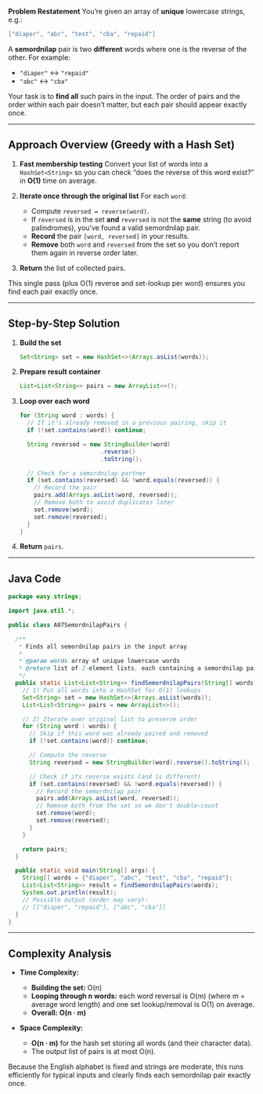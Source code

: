 **Problem Restatement**
You’re given an array of **unique** lowercase strings, e.g.:

```java
["diaper", "abc", "test", "cba", "repaid"]
```

A **semordnilap** pair is two **different** words where one is the reverse of the other. For example:

* `"diaper"` ↔ `"repaid"`
* `"abc"`   ↔ `"cba"`

Your task is to **find all** such pairs in the input. The order of pairs and the order within each pair doesn’t matter, but each pair should appear exactly once.

---

## Approach Overview (Greedy with a Hash Set)

1. **Fast membership testing**
   Convert your list of words into a `HashSet<String>` so you can check “does the reverse of this word exist?” in **O(1)** time on average.

2. **Iterate once through the original list**
   For each `word`:

   * Compute `reversed = reverse(word)`.
   * If `reversed` is in the set **and** `reversed` is not the **same** string (to avoid palindromes), you’ve found a valid semordnilap pair.
   * **Record** the pair `[word, reversed]` in your results.
   * **Remove** both `word` and `reversed` from the set so you don’t report them again in reverse order later.

3. **Return** the list of collected pairs.

This single pass (plus O(1) reverse and set-lookup per word) ensures you find each pair exactly once.

---

## Step-by-Step Solution

1. **Build the set**

   ```java
   Set<String> set = new HashSet<>(Arrays.asList(words));
   ```

2. **Prepare result container**

   ```java
   List<List<String>> pairs = new ArrayList<>();
   ```

3. **Loop over each word**

   ```java
   for (String word : words) {
     // If it's already removed in a previous pairing, skip it
     if (!set.contains(word)) continue;

     String reversed = new StringBuilder(word)
                          .reverse()
                          .toString();

     // Check for a semordnilap partner
     if (set.contains(reversed) && !word.equals(reversed)) {
       // Record the pair
       pairs.add(Arrays.asList(word, reversed));
       // Remove both to avoid duplicates later
       set.remove(word);
       set.remove(reversed);
     }
   }
   ```

4. **Return** `pairs`.

---

## Java Code

```java
package easy.strings;

import java.util.*;

public class A07SemordnilapPairs {

  /**
   * Finds all semordnilap pairs in the input array.
   *
   * @param words array of unique lowercase words
   * @return list of 2-element lists, each containing a semordnilap pair
   */
  public static List<List<String>> findSemordnilapPairs(String[] words) {
    // 1) Put all words into a HashSet for O(1) lookups
    Set<String> set = new HashSet<>(Arrays.asList(words));
    List<List<String>> pairs = new ArrayList<>();

    // 2) Iterate over original list to preserve order
    for (String word : words) {
      // Skip if this word was already paired and removed
      if (!set.contains(word)) continue;

      // Compute the reverse
      String reversed = new StringBuilder(word).reverse().toString();

      // Check if its reverse exists (and is different)
      if (set.contains(reversed) && !word.equals(reversed)) {
        // Record the semordnilap pair
        pairs.add(Arrays.asList(word, reversed));
        // Remove both from the set so we don't double-count
        set.remove(word);
        set.remove(reversed);
      }
    }

    return pairs;
  }

  public static void main(String[] args) {
    String[] words = {"diaper", "abc", "test", "cba", "repaid"};
    List<List<String>> result = findSemordnilapPairs(words);
    System.out.println(result);
    // Possible output (order may vary):
    // [["diaper", "repaid"], ["abc", "cba"]]
  }
}
```

---

## Complexity Analysis

* **Time Complexity:**

  * **Building the set:** O(n)
  * **Looping through n words:** each word reversal is O(m) (where m = average word length) and one set lookup/removal is O(1) on average.
  * **Overall:** **O(n · m)**

* **Space Complexity:**

  * **O(n · m)** for the hash set storing all words (and their character data).
  * The output list of pairs is at most O(n).

Because the English alphabet is fixed and strings are moderate, this runs efficiently for typical inputs and clearly finds each semordnilap pair exactly once.
